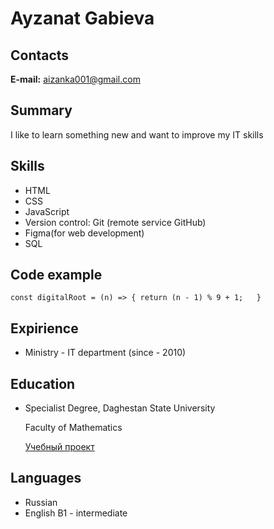 # Ayzanat Gabieva

## Contacts

**E-mail:** aizanka001@gmail.com

## Summary

I like to learn something new and want to improve my IT skills

## Skills

- HTML
- CSS
- JavaScript
- Version control: Git (remote service GitHub)
- Figma(for web development)
- SQL

## Code example

`const digitalRoot = (n) => {
  return (n - 1) % 9 + 1;  
  }`

## Expirience

- Ministry - IT department (since - 2010)

## Education

- Specialist Degree, Daghestan State University

  Faculty of Mathematics

    [Учебный проект](https://github.com/ayzana/project.git)

## Languages

- Russian
- English B1 - intermediate

